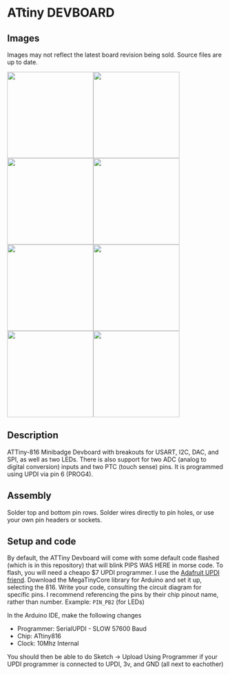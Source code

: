 # ATtiny DEVBOARD
## Images
Images may not reflect the latest board revision being sold. Source files are up to date.

<img src="https://github.com/user-attachments/assets/0adade3c-5627-4704-9bb2-ab59bd8062eb" height="200"><img src="https://github.com/user-attachments/assets/90911fa1-d7fc-49c7-a3eb-0b816c48c699" height="200"><img src="https://github.com/user-attachments/assets/08d73bf7-969f-488b-956e-efea55961474" height="200"><img src="https://github.com/user-attachments/assets/602e61fd-3275-40b5-b0be-b451f2613107" height="200"><img src="https://github.com/user-attachments/assets/3c6f5981-bbbd-4e7f-b78d-93d94c71777b" height="200"><img src="https://github.com/user-attachments/assets/4a3eb651-b174-4794-853f-94a5c92e95b5" height="200"><img src="https://github.com/user-attachments/assets/06d58bd1-e008-406e-b622-fba6eeb20f30" height="200"><img src="https://github.com/user-attachments/assets/dca33db4-9784-4bc0-88f5-30bcdb845505" height="200">
## Description
ATTiny-816 Minibadge Devboard with breakouts for USART, I2C, DAC, and SPI, as well as two LEDs. There is also support for two ADC (analog to digital conversion) inputs and two PTC (touch sense) pins. It is programmed using UPDI via pin 6 (PROG4).
## Assembly
Solder top and bottom pin rows. Solder wires directly to pin holes, or use your own pin headers or sockets.
## Setup and code
By default, the ATTiny Devboard will come with some default code flashed (which is in this repository) that will blink PIPS WAS HERE in morse code. To flash, you will need a cheapo $7 UPDI programmer. I use the [Adafruit UPDI friend](https://www.adafruit.com/product/5879). Download the MegaTinyCore library for Arduino and set it up, selecting the 816. Write your code, consulting the circuit diagram for specific pins. I recommend referencing the pins by their chip pinout name, rather than number. Example: `PIN_PB2` (for LEDs)

In the Arduino IDE, make the following changes
* Programmer: SerialUPDI - SLOW 57600 Baud
* Chip: ATtiny816
* Clock: 10Mhz Internal
  
You should then be able to do Sketch -> Upload Using Programmer if your UPDI programmer is connected to UPDI, 3v, and GND (all next to eachother)
